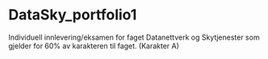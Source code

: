 # DataSky_portfolio1

Individuell innlevering/eksamen for faget Datanettverk og Skytjenester som gjelder for 60% av karakteren til faget. 
(Karakter A)
